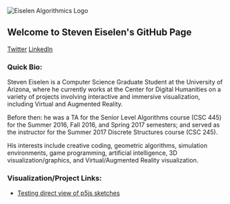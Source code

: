 

![Eiselen Algorithmics Logo](https://seiselen.github.io/EisAlgWhtTsp.png)

## Welcome to Steven Eiselen's GitHub Page

[Twitter](https://twitter.com/StevenEiselen)
[LinkedIn](https://www.linkedin.com/in/steveneiselen/)

### Quick Bio:

Steven Eiselen is a Computer Science Graduate Student at the University of Arizona, where he currently works at the Center for Digital Humanities on a variety of projects involving interactive and immersive visualization, including Virtual and Augmented Reality.

Before then: he was a TA for the Senior Level Algorithms course (CSC 445) for the Summer 2016, Fall 2016, and Spring 2017 semesters; and served as the instructor for the Summer 2017 Discrete Structures course (CSC 245).

His interests include creative coding, geometric algorithms, simulation environments, game programming, artificial intelligence, 3D visualization/graphics, and Virtual/Augmented Reality visualization.

### Visualization/Project Links:

* [Testing direct view of p5js sketches](https://seiselen.github.io/directViewTest/)
